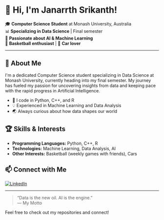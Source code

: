 # 👋 Hi, I'm Janarrth Srikanth!

🎓 **Computer Science Student** at Monash University, Australia  
📊 **Specializing in Data Science** | Final semester  
🤖 **Passionate about AI & Machine Learning**  
🏀 **Basketball enthusiast** | 🚗 **Car lover**

---

## 🚀 About Me

I'm a dedicated Computer Science student specializing in Data Science at Monash University, currently heading into my final semester. My journey has fueled my passion for uncovering insights from data and keeping pace with the rapid progress in Artificial Intelligence.

- 🐍 I code in Python, C++, and R
- 💡 Experienced in Machine Learning and Data Analysis
- 🌏 Always curious about how data shapes our world

## 🏆 Skills & Interests

- **Programming Languages:** Python, C++, R
- **Technologies:** Machine Learning, Data Analysis, AI
- **Other Interests:** Basketball (weekly games with friends), Cars

## 📫 Connect with Me

[![LinkedIn](https://img.shields.io/badge/-LinkedIn-blue?logo=linkedin&logoColor=white&style=flat-square)](https://www.linkedin.com/in/janarrth-srikanth-608383349)

---

> “Data is the new oil. AI is the engine.”  
> — My Motto

Feel free to check out my repositories and connect!
